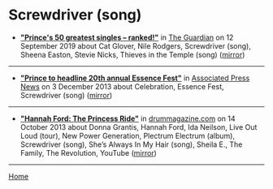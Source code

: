 # Screwdriver (song)

 - [**"Prince's 50 greatest singles – ranked!"**](https://www.theguardian.com/music/2019/sep/12/prince-50-greatest-singles-ranked) in [The Guardian](https://www.theguardian.com/) on 12 September 2019 about Cat Glover, Nile Rodgers, Screwdriver (song), Sheena Easton, Stevie Nicks, Thieves in the Temple (song) ([mirror](https://web.archive.org/web/*/https://www.theguardian.com/music/2019/sep/12/prince-50-greatest-singles-ranked))

----

 - [**"Prince to headline 20th annual Essence Fest"**](https://apnews.com/4d2ee6a810f04caf9f6ad52f34507f4b) in [Associated Press News](https://apnews.com/) on 3 December 2013 about Celebration, Essence Fest, Screwdriver (song) ([mirror](https://web.archive.org/web/*/https://apnews.com/4d2ee6a810f04caf9f6ad52f34507f4b))

----

 - [**"Hannah Ford: The Princess Ride"**](https://drummagazine.com/hannah-ford-the-princess-ride/) in [drummagazine.com](https://drummagazine.com/) on 14 October 2013 about Donna Grantis, Hannah Ford, Ida Neilson, Live Out Loud (tour), New Power Generation, Plectrum Electrum (album), Screwdriver (song), She’s Always In My Hair (song), Sheila E., The Family, The Revolution, YouTube ([mirror](https://web.archive.org/web/*/https://drummagazine.com/hannah-ford-the-princess-ride/))

----

[Home](../)
